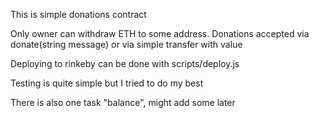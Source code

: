 This is simple donations contract

Only owner can withdraw ETH to some address.
Donations accepted via donate(string message) or via simple transfer with value

Deploying to rinkeby can be done with scripts/deploy.js

Testing is quite simple but I tried to do my best

There is also one task "balance", might add some later
